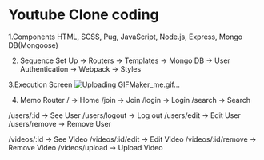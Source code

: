 # Youtube Clone coding

1.Components
  HTML, SCSS, Pug, JavaScript, Node.js, Express, Mongo DB(Mongoose)

2. Sequence
  Set Up -> Routers -> Templates -> Mongo DB -> User Authentication -> Webpack -> Styles
  
3.Execution Screen
 ![Uploading GIFMaker_me.gif…]()


4. Memo
  Router
  / -> Home
  /join -> Join
  /login -> Login
  /search -> Search

  /users/:id -> See User
  /users/logout -> Log out
  /users/edit -> Edit User
  /users/remove -> Remove User

  /videos/:id -> See Video
  /videos/:id/edit -> Edit Video
  /videos/:id/remove -> Remove Video
  /videos/upload -> Upload Video
